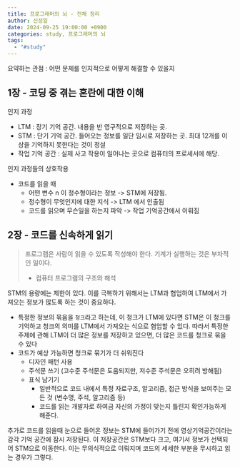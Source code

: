 ```yaml
---
title: 프로그래머의 뇌 - 전체 정리
author: 신성일
date: 2024-09-25 19:00:00 +0900
categories: study, 프로그래머의 뇌
tags:
  - "#study"
---
```


요약하는 관점 : 어떤 문제를  인지적으로 어떻게 해결할 수 있을지

## 1장 - 코딩 중 겪는 혼란에 대한 이해

인지 과정
- LTM : 장기 기억 공간. 내용을 반 영구적으로 저장하는 곳. 
- STM : 단기 기억 공간. 들어오는 정보를 일단 임시로 저장하는 곳. 최대 12개를 이상을 기억하지 못한다는 것이 정설
- 작업 기억 공간 : 실제 사고 작용이 일어나는 곳으로 컴퓨터의 프로세서에 해당.

인지 과정들의 상호작용
- 코드를 읽을 때 
	-  어떤 변수 n 이 정수형이라는 정보 -> STM에 저장됨.
	- 정수형이 무엇인지에 대한 지식 -> LTM 에서 인출됨
	- 코드를 읽으며 무슨일을 하는지 파악 -> 작업 기억공간에서 이뤄짐


## 2장 - 코드를 신속하게 읽기

> 프로그램은 사람이 읽을 수 있도록 작성해야 한다.  기계가 실행하는 것은 부차적인 일이다.
> - 컴퓨터 프로그램의 구조와 해석

STM의 용량에는 제한이 있다. 이를 극복하기 위해서는 LTM과 협업하여 LTM에서 가져오는 정보가 많도록 하는 것이 중요하다. 
- 특정한 정보의 묶음을 `청크`라고 하는데, 이 청크가 LTM에 있다면 STM은 이 청크를 기억하고 청크의 의미를 LTM에서 가져오는 식으로 협업할 수 있다. 따라서 특정한 주제에 관해 LTM이 더 많은 정보를 저장하고 있으면, 더 많은 코드를 청크로 묶을 수 있다
- 코드가 예상 가능하면 청크로 묶기가 더 쉬워진다
	- 디자인 패턴 사용
	- 주석문 쓰기 (고수준 주석문은 도움되지만, 저수준 주석문은 오히려 방해됨)
	- 표식 남기기 
		- 일반적으로 코드 내에서 특정 자료구조, 알고리즘, 접근 방식을 보여주는 모든 것 (변수명, 주석, 알고리즘 등)
		- 코드를 읽는 개발자로 하여금 자신의 가정이 맞는지 틀린지 확인가능하게 해준다.


추가로 코드를 읽을때 눈으로 들어온 정보는 STM에 들어가기 전에 영상기억공간이라는 감각 기억 공간에 잠시 저장된다. 이 저장공간은 STM보다 크고, 여기서 정보가 선택되어 STM으로 이동한다. 이는 무의식적으로 이뤄지며 코드의 세세한 부분을 무시하고 읽는 경우가 그렇다.  






